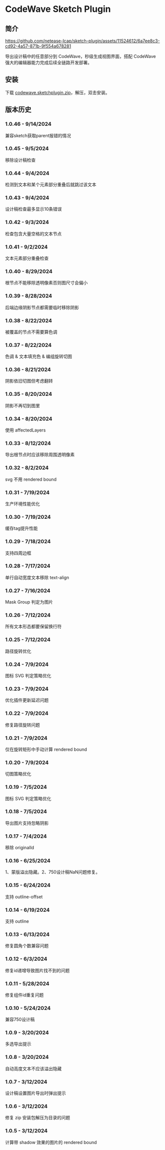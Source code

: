 # CodeWave Sketch Plugin

## 简介

https://github.com/netease-lcap/sketch-plugin/assets/11524612/6a7ee8c3-cd92-4a57-871b-9f554a678281


导出设计稿中的任意部分到 CodeWave，秒级生成视图界面，搭配 CodeWave 强大的编辑器能力完成后续全链路开发部署。

## 安装

下载 [codewave.sketchplugin.zip](https://github.com/netease-lcap/sketch-plugin/raw/main/codewave.sketchplugin.zip)，解压，双击安装。

## 版本历史

### 1.0.46 - 9/14/2024
兼容sketch获取parent报错的情况


### 1.0.45 - 9/5/2024
移除设计稿检查


### 1.0.44 - 9/4/2024
检测到文本和某个元素部分重叠后就跳过该文本


### 1.0.43 - 9/4/2024
设计稿检查最多显示10条错误


### 1.0.42 - 9/3/2024
检查包含大量空格的文本节点


### 1.0.41 - 9/2/2024
文本元素部分重叠检查


### 1.0.40 - 8/29/2024
根节点不能移除透明像素否则图尺寸会偏小


### 1.0.39 - 8/28/2024
后端边缘阴影节点都需要临时移除阴影


### 1.0.38 - 8/22/2024
被覆盖的节点不需要算色调


### 1.0.37 - 8/22/2024
色调 & 文本填充色 & 编组旋转切图


### 1.0.36 - 8/21/2024
阴影依旧切图但考虑翻转


### 1.0.35 - 8/20/2024
阴影不再切到图里


### 1.0.34 - 8/20/2024
使用 affectedLayers


### 1.0.33 - 8/12/2024
导出根节点时应该移除周围透明像素


### 1.0.32 - 8/2/2024
svg 不用 rendered bound


### 1.0.31 - 7/19/2024
生产环境性能优化


### 1.0.30 - 7/19/2024
缓存tag提升性能


### 1.0.29 - 7/18/2024
支持四周边框


### 1.0.28 - 7/17/2024
单行自动宽度文本移除 text-align


### 1.0.27 - 7/16/2024
Mask Group 判定为图片


### 1.0.26 - 7/12/2024
所有文本形态都要保留换行符


### 1.0.25 - 7/12/2024
路径旋转优化


### 1.0.24 - 7/9/2024
图标 SVG 判定策略优化


### 1.0.23 - 7/9/2024
优化插件更新延迟问题


### 1.0.22 - 7/9/2024
修复路径旋转问题


### 1.0.21 - 7/9/2024
仅在旋转矩形中手动计算 rendered bound


### 1.0.20 - 7/9/2024
切图策略优化


### 1.0.19 - 7/5/2024
图标 SVG 判定策略优化


### 1.0.18 - 7/5/2024
导出图片支持忽略阴影


### 1.0.17 - 7/4/2024
移除 originalId


### 1.0.16 - 6/25/2024
1、蒙版溢出隐藏。2、750设计稿NaN问题修复。


### 1.0.15 - 6/24/2024
支持 outline-offset


### 1.0.14 - 6/19/2024
支持 outline


### 1.0.13 - 6/13/2024
修复圆角个数兼容问题


### 1.0.12 - 6/3/2024
修复id递增导致图片找不到的问题


### 1.0.11 - 5/28/2024
修复组件id重复问题


### 1.0.10 - 5/24/2024
兼容750设计稿


### 1.0.9 - 3/20/2024
多选导出提示


### 1.0.8 - 3/20/2024
自动高度文本不应该溢出隐藏


### 1.0.7 - 3/12/2024
设计稿设置图片导出时弹出提示


### 1.0.6 - 3/12/2024
修复 zip 安装包解压为目录的问题


### 1.0.5 - 3/12/2024
计算带 shadow 效果的图片的 rendered bound

